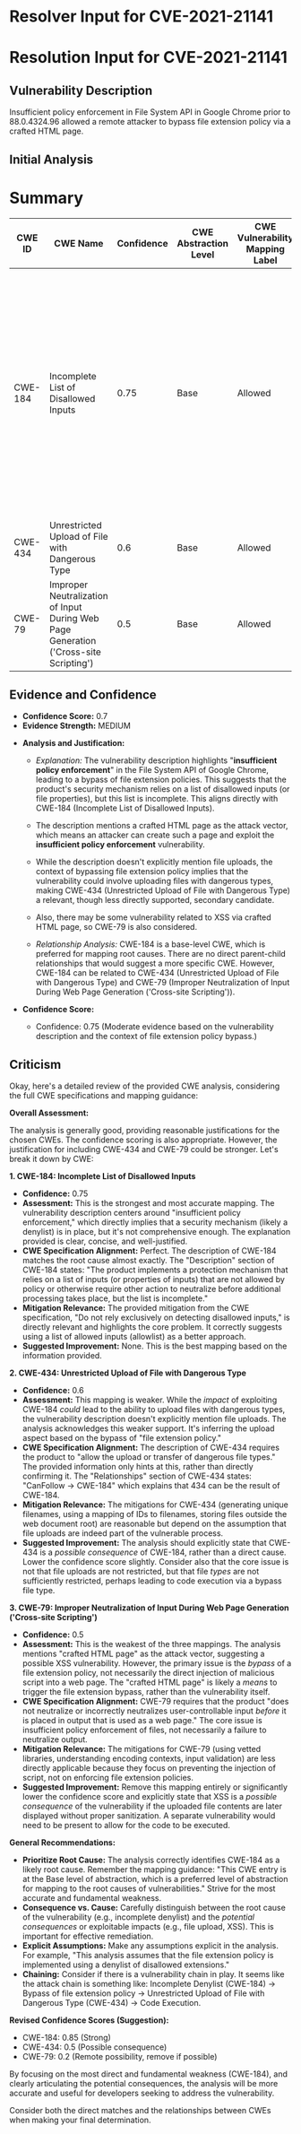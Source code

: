 # Resolver Input for CVE-2021-21141

# Resolution Input for CVE-2021-21141

## Vulnerability Description
Insufficient policy enforcement in File System API in Google Chrome prior to 88.0.4324.96 allowed a remote attacker to bypass file extension policy via a crafted HTML page.

## Initial Analysis
# Summary
| CWE ID | CWE Name | Confidence | CWE Abstraction Level | CWE Vulnerability Mapping Label | CWE-Vulnerability Mapping Notes |
|---|---|---|---|---|---|
| CWE-184 | Incomplete List of Disallowed Inputs | 0.75 | Base | Allowed | The product implements a protection mechanism that relies on a list of inputs (or properties of inputs) that are not allowed by policy or otherwise require other action to neutralize before additional processing takes place, but the list is incomplete.|
| CWE-434 | Unrestricted Upload of File with Dangerous Type | 0.6 | Base | Allowed | Unrestricted Upload of File with Dangerous Type |
| CWE-79 | Improper Neutralization of Input During Web Page Generation ('Cross-site Scripting') | 0.5 | Base | Allowed | Improper Neutralization of Input During Web Page Generation ('Cross-site Scripting') |

## Evidence and Confidence

*   **Confidence Score:** 0.7
*   **Evidence Strength:** MEDIUM

- **Analysis and Justification:**  
  - *Explanation:* The vulnerability description highlights "**insufficient policy enforcement**" in the File System API of Google Chrome, leading to a bypass of file extension policies. This suggests that the product's security mechanism relies on a list of disallowed inputs (or file properties), but this list is incomplete. This aligns directly with CWE-184 (Incomplete List of Disallowed Inputs).
  - The description mentions a crafted HTML page as the attack vector, which means an attacker can create such a page and exploit the **insufficient policy enforcement** vulnerability.
  - While the description doesn't explicitly mention file uploads, the context of bypassing file extension policy implies that the vulnerability could involve uploading files with dangerous types, making CWE-434 (Unrestricted Upload of File with Dangerous Type) a relevant, though less directly supported, secondary candidate.
  - Also, there may be some vulnerability related to XSS via crafted HTML page, so CWE-79 is also considered.

  - *Relationship Analysis:* CWE-184 is a base-level CWE, which is preferred for mapping root causes. There are no direct parent-child relationships that would suggest a more specific CWE. However, CWE-184 can be related to CWE-434 (Unrestricted Upload of File with Dangerous Type) and CWE-79 (Improper Neutralization of Input During Web Page Generation ('Cross-site Scripting')).

- **Confidence Score:**  
  - Confidence: 0.75 (Moderate evidence based on the vulnerability description and the context of file extension policy bypass.)

## Criticism
Okay, here's a detailed review of the provided CWE analysis, considering the full CWE specifications and mapping guidance:

**Overall Assessment:**

The analysis is generally good, providing reasonable justifications for the chosen CWEs. The confidence scoring is also appropriate. However, the justification for including CWE-434 and CWE-79 could be stronger.  Let's break it down by CWE:

**1. CWE-184: Incomplete List of Disallowed Inputs**

*   **Confidence:** 0.75
*   **Assessment:** This is the strongest and most accurate mapping. The vulnerability description centers around "insufficient policy enforcement," which directly implies that a security mechanism (likely a denylist) is in place, but it's not comprehensive enough.  The explanation provided is clear, concise, and well-justified.
*   **CWE Specification Alignment:** Perfect.  The description of CWE-184 matches the root cause almost exactly.  The "Description" section of CWE-184 states: "The product implements a protection mechanism that relies on a list of inputs (or properties of inputs) that are not allowed by policy or otherwise require other action to neutralize before additional processing takes place, but the list is incomplete."
*   **Mitigation Relevance:** The provided mitigation from the CWE specification, "Do not rely exclusively on detecting disallowed inputs," is directly relevant and highlights the core problem. It correctly suggests using a list of allowed inputs (allowlist) as a better approach.
*   **Suggested Improvement:** None. This is the best mapping based on the information provided.

**2. CWE-434: Unrestricted Upload of File with Dangerous Type**

*   **Confidence:** 0.6
*   **Assessment:** This mapping is weaker. While the *impact* of exploiting CWE-184 *could* lead to the ability to upload files with dangerous types, the vulnerability description doesn't explicitly mention file uploads. The analysis acknowledges this weaker support.  It's inferring the upload aspect based on the bypass of "file extension policy."
*   **CWE Specification Alignment:** The description of CWE-434 requires the product to "allow the upload or transfer of dangerous file types."  The provided information only hints at this, rather than directly confirming it. The "Relationships" section of CWE-434 states: "CanFollow -> CWE-184" which explains that 434 can be the result of CWE-184.
*   **Mitigation Relevance:** The mitigations for CWE-434 (generating unique filenames, using a mapping of IDs to filenames, storing files outside the web document root) are reasonable but depend on the assumption that file uploads are indeed part of the vulnerable process.
*   **Suggested Improvement:** The analysis should explicitly state that CWE-434 is a *possible consequence* of CWE-184, rather than a direct cause. Lower the confidence score slightly. Consider also that the core issue is not that file uploads are not restricted, but that file *types* are not sufficiently restricted, perhaps leading to code execution via a bypass file type.

**3. CWE-79: Improper Neutralization of Input During Web Page Generation ('Cross-site Scripting')**

*   **Confidence:** 0.5
*   **Assessment:** This is the weakest of the three mappings. The analysis mentions "crafted HTML page" as the attack vector, suggesting a possible XSS vulnerability. However, the primary issue is the *bypass* of a file extension policy, not necessarily the direct injection of malicious script into a web page. The "crafted HTML page" is likely a *means* to trigger the file extension bypass, rather than the vulnerability itself.
*   **CWE Specification Alignment:** CWE-79 requires that the product "does not neutralize or incorrectly neutralizes user-controllable input *before* it is placed in output that is used as a web page."  The core issue is insufficient policy enforcement of files, not necessarily a failure to neutralize output.
*   **Mitigation Relevance:** The mitigations for CWE-79 (using vetted libraries, understanding encoding contexts, input validation) are less directly applicable because they focus on preventing the injection of script, not on enforcing file extension policies.
*   **Suggested Improvement:** Remove this mapping entirely or significantly lower the confidence score and explicitly state that XSS is a *possible consequence* of the vulnerability if the uploaded file contents are later displayed without proper sanitization. A separate vulnerability would need to be present to allow for the code to be executed.

**General Recommendations:**

*   **Prioritize Root Cause:** The analysis correctly identifies CWE-184 as a likely root cause. Remember the mapping guidance: "This CWE entry is at the Base level of abstraction, which is a preferred level of abstraction for mapping to the root causes of vulnerabilities."  Strive for the most accurate and fundamental weakness.
*   **Consequence vs. Cause:** Carefully distinguish between the root cause of the vulnerability (e.g., incomplete denylist) and the *potential consequences* or exploitable impacts (e.g., file upload, XSS). This is important for effective remediation.
*   **Explicit Assumptions:** Make any assumptions explicit in the analysis. For example, "This analysis assumes that the file extension policy is implemented using a denylist of disallowed extensions."
*   **Chaining:** Consider if there is a vulnerability chain in play. It seems like the attack chain is something like: Incomplete Denylist (CWE-184) -> Bypass of file extension policy -> Unrestricted Upload of File with Dangerous Type (CWE-434) -> Code Execution.

**Revised Confidence Scores (Suggestion):**

*   CWE-184: 0.85 (Strong)
*   CWE-434: 0.5 (Possible consequence)
*   CWE-79: 0.2 (Remote possibility, remove if possible)

By focusing on the most direct and fundamental weakness (CWE-184), and clearly articulating the potential consequences, the analysis will be more accurate and useful for developers seeking to address the vulnerability.

Consider both the direct matches and the relationships between CWEs
when making your final determination.
        